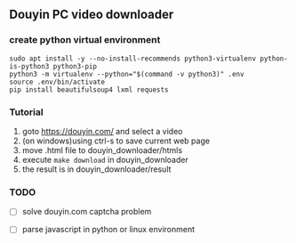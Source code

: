 Douyin PC video downloader
---------------------------
### create python virtual environment
```
sudo apt install -y --no-install-recommends python3-virtualenv python-is-python3 python3-pip
python3 -m virtualenv --python="$(command -v python3)" .env
source .env/bin/activate
pip install beautifulsoup4 lxml requests
```

### Tutorial
1. goto https://douyin.com/ and select a video
2. (on windows)using ctrl-s to save current web page
3. move .html file to douyin_downloader/htmls
4. execute `make download` in douyin_downloader
5. the result is in douyin_downloader/result

### TODO
+ [ ] solve douyin.com captcha problem
+ [ ] parse javascript in python or linux environment

